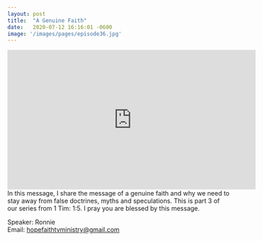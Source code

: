 ```yaml
---
layout: post
title:  "A Genuine Faith"
date:   2020-07-12 16:16:01 -0600
image: '/images/pages/episode36.jpg'
---
```

<iframe width="560" height="315" src="https://www.youtube.com/embed/jazM62Z5Egc" frameborder="0" allow="accelerometer; autoplay; encrypted-media; gyroscope; picture-in-picture" allowfullscreen></iframe>
In this message, I share the message of a genuine faith and why we need to stay away from false doctrines, myths and speculations. This is part 3 of our series from 1 Tim: 1:5. I pray you are blessed by this message.

Speaker: Ronnie <br>
Email: hopefaithtvministry@gmail.com 
